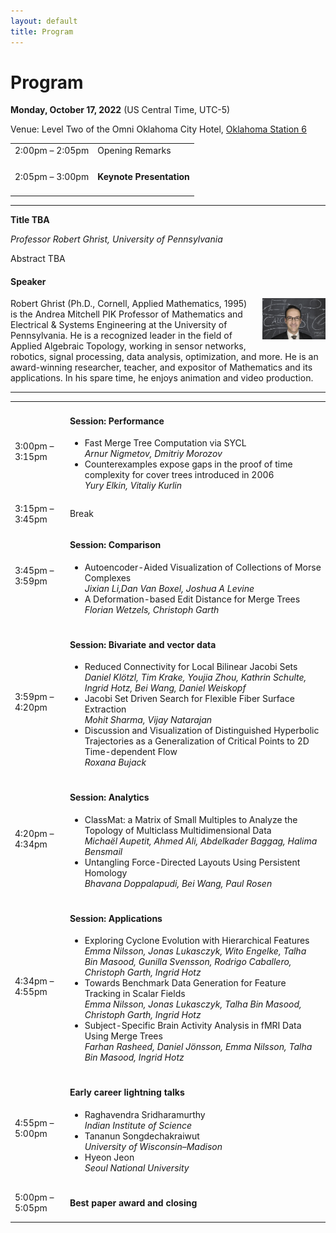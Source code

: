```yaml
---
layout: default
title: Program
---
```


# Program


**Monday, October 17, 2022**
(US Central Time, UTC-5)

Venue: Level Two of the Omni Oklahoma City Hotel, [Oklahoma Station 6](https://www.omnihotels.com/-/media/images/hotels/okcdtn/hotel/okcdtn-omni-oklahoma-city-floor-plans)

<table class="program">
  <tr>
    <td>2:00pm &ndash; 2:05pm</td>
    <td>
      Opening Remarks<br/>
    </td>
  </tr>
  <tr>
    <td>2:05pm &ndash; 3:00pm</td>
    <td>
      <h4>Keynote Presentation
      </h4>
    </td>
  </tr>
</table>

---

**Title TBA**

_Professor Robert Ghrist, University of Pennsylvania_

Abstract TBA

#### Speaker

<img style="padding: 0; margin: 0 0 1em 1em; float: right; width: 20%" src="assets/ghrist.jpg" />
Robert Ghrist (Ph.D., Cornell, Applied Mathematics, 1995) is the Andrea Mitchell PIK Professor of Mathematics and Electrical & Systems Engineering at the University of Pennsylvania. He is a recognized leader in the field of Applied Algebraic Topology, working in sensor networks, robotics, signal processing, data analysis, optimization, and more. He is an award-winning researcher, teacher, and expositor of Mathematics and its applications. In his spare time, he enjoys animation and video production.

<br>

---

<table class="program">
  <tr>
    <td>3:00pm &ndash; 3:15pm</td>
    <td>
      <h4>Session: Performance</h4>
<!--       (Session Chair: TDA) -->
      <ul>
        <li>
           Fast Merge Tree Computation via SYCL
           <br><i>Arnur Nigmetov, Dmitriy Morozov</i>
           <br/>
        </li>
        <li>
           Counterexamples expose gaps in the proof of time complexity for cover trees introduced in 2006
           <br><i>Yury Elkin, Vitaliy Kurlin</i>
           <br/>
        </li>
      </ul>
    </td>
  </tr>
  
  <tr>
    <td>3:15pm &ndash; 3:45pm</td>
    <td>Break</td>
  </tr>
  
  <tr>
    <td>3:45pm &ndash; 3:59pm</td>
    <td>
      <h4>Session: Comparison</h4>
<!--       (Session Chair: TDA) -->
      <ul>
        <li>
           Autoencoder-Aided Visualization of Collections of Morse Complexes
           <br><i>Jixian Li,Dan Van Boxel, Joshua A Levine</i>
           <br/>
        </li>
        <li>
           A Deformation-based Edit Distance for Merge Trees
           <br><i>Florian Wetzels, Christoph Garth</i>
           <br/>
        </li>
      </ul>
    </td>
  </tr>  
  
  <tr>
    <td>3:59pm &ndash; 4:20pm</td>
    <td>
      <h4>Session: Bivariate and vector data</h4>
<!--       (Session Chair: TDA) -->
      <ul>
        <li>
           Reduced Connectivity for Local Bilinear Jacobi Sets
           <br><i>Daniel Kl&ouml;tzl, Tim Krake, Youjia Zhou, Kathrin Schulte, Ingrid Hotz, Bei Wang, Daniel Weiskopf</i>
           <br/>
        </li>
        <li>
           Jacobi Set Driven Search for Flexible Fiber Surface Extraction
           <br><i>Mohit Sharma, Vijay Natarajan</i>
           <br/>
        </li>
        <li>
           Discussion and Visualization of Distinguished Hyperbolic Trajectories as a Generalization of Critical Points to 2D Time-dependent Flow
           <br><i>Roxana Bujack</i>
           <br/>
        </li>
      </ul>
    </td>
  </tr>  
  
  <tr>
    <td>4:20pm &ndash; 4:34pm</td>
    <td>
      <h4>Session: Analytics</h4>
<!--       (Session Chair: TDA) -->
      <ul>
        <li>
           ClassMat: a Matrix of Small Multiples to Analyze the Topology of Multiclass Multidimensional Data
           <br><i>Micha&euml;l Aupetit, Ahmed Ali, Abdelkader Baggag, Halima Bensmail</i>
           <br/>
        </li>
        <li>
           Untangling Force-Directed Layouts Using Persistent Homology
           <br><i>Bhavana Doppalapudi, Bei Wang, Paul Rosen</i>
           <br/>
        </li>
      </ul>
    </td>
  </tr> 
  
  <tr>
    <td>4:34pm &ndash; 4:55pm</td>
    <td>
      <h4>Session: Applications</h4>
<!--       (Session Chair: TDA) -->
      <ul>
        <li>
           Exploring Cyclone Evolution with Hierarchical Features
           <br><i>Emma Nilsson, Jonas Lukasczyk, Wito Engelke, Talha Bin Masood, Gunilla Svensson, Rodrigo Caballero, Christoph Garth, Ingrid Hotz</i>
           <br/>
        </li>
        <li>
           Towards Benchmark Data Generation for Feature Tracking in Scalar Fields
           <br><i>Emma Nilsson, Jonas Lukasczyk, Talha Bin Masood, Christoph Garth, Ingrid Hotz</i>
           <br/>
        </li>
        <li>
           Subject-Specific Brain Activity Analysis in fMRI Data Using Merge Trees
           <br><i>Farhan Rasheed, Daniel J&ouml;nsson, Emma Nilsson, Talha Bin Masood, Ingrid Hotz</i>
           <br/>
        </li>
      </ul>
    </td>
  </tr> 
  
  <tr>
    <td>4:55pm &ndash; 5:00pm</td>
    <td>
      <h4>Early career lightning talks</h4>
<!--       (Session Chair: TDA) -->
      <ul>
        <li>
           Raghavendra Sridharamurthy
           <br><i> Indian Institute of Science</i>
           <br/>
        </li>
        <li>
           Tananun Songdechakraiwut
           <br><i>University of Wisconsin–Madison</i>
           <br/>
        </li>
        <li>
           Hyeon Jeon
           <br><i>Seoul National University</i>
           <br/>
        </li>
      </ul>
    </td>
  </tr> 
  
  <tr>
    <td>5:00pm &ndash; 5:05pm</td>
    <td>
      <h4>Best paper award and closing</h4>
<!--       (Session Chair: TDA) -->
    </td>
  </tr> 
</table>  


